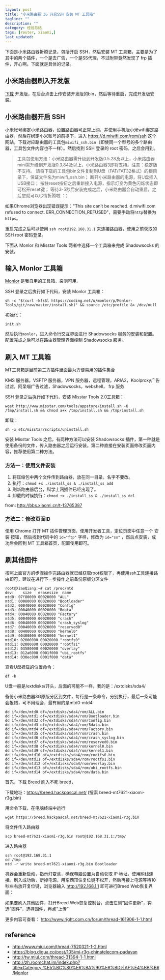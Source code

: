 ```yaml
---
layout: post
title: "小米路由器 3G 开启SSH 安装 MT 工具箱"
tagline: ""
description: ""
category: 经验总结
tags: [router, xiaomi,]
last_updated: 
---
```


下面是小米路由器折腾记录，包括开启 SSH，然后安装 MT 工具箱，主要是为了其中的两个插件，一个是去广告，一个是SS代理，不过附带竟然发现了 frp 插件，开心啊。下面就是具体的记录。

## 小米路由器刷入开发版
[下载](http://www1.miwifi.com/miwifi_download.html) 开发版，在后台点击上传安装开发版的bin，然后等待重启，完成开发版安装。

## 小米路由器开启 SSH
小米帐号绑定小米路由器，设置路由器可正常上网，并使用手机版小米wifi绑定路由器，然后在绑定小米账号的前提下，进入 <https://d.miwifi.com/rom/ssh> 这个网站，下载对应路由器的工具包`miwifi_ssh.bin`（即使同一个型号的多个路由器，工具包文件内容也不一样）。然后找到 SSH 登录的 root 密码，之后会用到。

> 工具包使用方法：小米路由器需升级到开发版0.5.28及以上，小米路由器mini需升级到开发版0.3.84及以上，小米路由器3即将支持。注意：稳定版不支持。
> 请将下载的工具包bin文件复制到U盘（FAT/FAT32格式）的根目录下，保证文件名为miwifi_ssh.bin；
> 断开小米路由器的电源，将U盘插入USB接口；
> 按住reset按钮之后重新接入电源，指示灯变为黄色闪烁状态即可松开reset键；
> 等待3-5秒后安装完成之后，小米路由器会自动重启，之后您就可以尽情折腾啦 ：）

如果Chrome浏览器出现错误提示："This site can’t be reached. d.miwifi.com refused to connect. ERR_CONNECTION_REFUSED"，需要手动将`http`替换为`https`。

重启完成之后可以使用 `ssh root@192.168.31.1` 来连接路由器，使用之前获取的 SSH root 密码登录。

下面从 Monlor 和 Misstar Tools 两者中选择一个工具箱来完成 Shadowsocks 的安装。

## 输入 Monlor 工具箱
[Monlor](https://github.com/monlor/Monlor-Tools) 是我自用的工具箱，亲测可用。

SSH 登录之后执行如下代码，安装 Monlor 工具箱：

    sh -c "$(curl -kfsSl https://coding.net/u/monlor/p/Monlor-Tools/git/raw/master/install.sh)" && source /etc/profile &> /dev/null

初始化：

    init.sh 

然后执行`monlor`，进入命令行交互界面进行 Shadowsocks 服务的安装和配置。配置完成之后可以在路由器管理界面控制 Shadowsocks 服务。

## 刷入 MT 工具箱
MT工具箱是目前第三方插件里面最为方便易用的插件集合

KMS 服务器，VSFTP 服务器，VPN 服务器，远程管理，ARIA2，Koolproxy广告过滤，阿呆喵广告过滤，Shadowsocks，webshell， frp 服务

SSH 登录之后执行如下代码，安装 Misstar Tools 2.0工具箱：

    wget http://www.misstar.com/tools/appstore/install.sh -O /tmp/install.sh && chmod a+x /tmp/install.sh && /tmp/install.sh 

卸载：

    sh -x etc/misstar/scripts/uninstall.sh

安装 Misstar Tools 之后，有两种方法可以安装 Shadowsocks 插件，第一种就是使用备份的文件，传入路由器之后运行安装，第二种直接在安装页面修改页面内容，推荐使用第二种方法。

### 方法一：使用文件安装

1. 将压缩包中两个文件传到路由器，放在同一目录，名字不要改。
2. 执行：`chmod +x ./install_ss & ./install_ss add`
3. 刷新路由器后台，科学上网插件已经出现了。
4. 卸载的时候执行：`chmod +x ./install_ss & ./install_ss del`

from: <http://bbs.xiaomi.cn/t-13765387>

### 方法二：修改页面ID

使用 Chrome 打开 MT 插件管理页面，使用开发者工具，定位页面中任意一个 安装 按钮，然后找到代码中的 `id="ftp"` 字样，修改为 `id="ss"` ，然后点安装，成功后会回到 MT 工具箱首页，配置使用即可。

## 刷其他固件
按照上面官方的步骤操作完路由器就已经获取root权限了，再使用ssh工具连接路由即可，建议在进行下一步操作之前备份原版分区文件

    root@XiaoQiang:~# cat /proc/mtd
    dev:    size   erasesize  name
    mtd0: 07f80000 00020000 "ALL"
    mtd1: 00080000 00020000 "Bootloader"
    mtd2: 00040000 00020000 "Config"
    mtd3: 00040000 00020000 "Bdata"
    mtd4: 00040000 00020000 "Factory"
    mtd5: 00040000 00020000 "crash"
    mtd6: 00040000 00020000 "crash_syslog"
    mtd7: 00040000 00020000 "reserved0"
    mtd8: 00400000 00020000 "kernel0"
    mtd9: 00400000 00020000 "kernel1"
    mtd10: 02000000 00020000 "rootfs0"
    mtd11: 02000000 00020000 "rootfs1"
    mtd12: 03580000 00020000 "overlay"
    mtd13: 012a6000 0001f000 "ubi_rootfs"
    mtd14: 030ec000 0001f000 "data"

查看U盘挂载的位置命令：

    df -h

U盘一般是/extdisks/开头，后面的可能不一样，我的是：/extdisks/sda4/

备份小米路由器3G原版分区到文件，每行是一条命令，分别执行，最后一条可能会报错，可不用理会，最有用的是mtd0-mtd4

    dd if=/dev/mtd0 of=/extdisks/sda4/rom/ALL.bin
    dd if=/dev/mtd1 of=/extdisks/sda4/rom/Bootloader.bin
    dd if=/dev/mtd2 of=/extdisks/sda4/rom/Config.bin
    dd if=/dev/mtd3 of=/extdisks/sda4/rom/Bdata.bin
    dd if=/dev/mtd4 of=/extdisks/sda4/rom/Factory.bin
    dd if=/dev/mtd5 of=/extdisks/sda4/rom/crash.bin
    dd if=/dev/mtd6 of=/extdisks/sda4/rom/crash_syslog.bin
    dd if=/dev/mtd7 of=/extdisks/sda4/rom/reserved0.bin
    dd if=/dev/mtd8 of=/extdisks/sda4/rom/kernel0.bin
    dd if=/dev/mtd9 of=/extdisks/sda4/rom/kernel1.bin
    dd if=/dev/mtd10 of=/extdisks/sda4/rom/rootfs0.bin
    dd if=/dev/mtd11 of=/extdisks/sda4/rom/rootfs1.bin
    dd if=/dev/mtd12 of=/extdisks/sda4/rom/overlay.bin
    dd if=/dev/mtd13 of=/extdisks/sda4/rom/ubi_rootfs.bin
    dd if=/dev/mtd14 of=/extdisks/sda4/rom/data.bin


首先，下载 Breed 刷入不死 breed，

下载地址：<https://breed.hackpascal.net/>  (搜索 breed-mt7621-xiaomi-r3g.bin)

用命令下载，在电脑终端中运行

    wget https://breed.hackpascal.net/breed-mt7621-xiaomi-r3g.bin

将文件传入路由器

    scp breed-mt7621-xiaomi-r3g.bin root@192.168.31.1:/tmp/

进入路由器

    ssh root@192.168.31.1
    cd /tmp
    mtd -r write breed-mt7621-xiaomi-r3g.bin Bootloader

机器会重新启动，指示灯变蓝，确保电脑设置为自动获取 IP 地址，使用网线连接。刷入成功后，断掉电源，用东西顶住复位键不松开，然后再接上电源等待10秒左右放开复位键，浏览器输入 http://192.168.1.1  即可进行Breed Web恢复界面：

如果要刷入其他固件，打开Breed Web恢复控制台，点击左侧“固件更新”，钩选“固件”，选择固件，再点“上传”

更多内容可查看： <http://www.right.com.cn/forum/thread-161906-1-1.html>


## reference

- <http://www.miui.com/thread-7520321-1-2.html>
- <https://blog.digua.co/post/105/mi-r3g-chinatelecom-padavan>
- <http://tw.miui.com/thread-31394-1-1.html>
- <http://zh.roomchat.im/index.php?title=Category:%E5%BC%80%E6%BA%90%E8%BD%AF%E4%BB%B6/Monlor>

